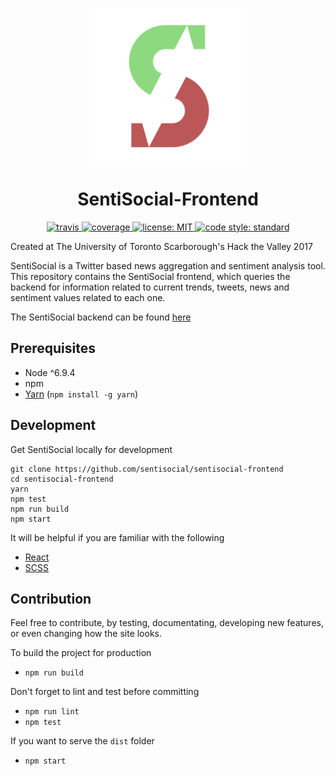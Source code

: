 <img
  src="logo.png"
  style="
    display: block;
    margin: 0 auto;
    width: 250px;
    height: 250px;
    background-color: transparent
  "
/>

<div style="text-align: center;">
<h1>SentiSocial-Frontend</h1>
<!-- Travis -->
<a href="https://travis-ci.org/SentiSocial/sentisocial-frontend">
  <img alt="travis" src="https://img.shields.io/travis/SentiSocial/sentisocial-frontend.svg">
</a>
<!-- Coveralls -->
<a href="https://coveralls.io/github/SentiSocial/sentisocial-frontend?branch=master">
  <img alt="coverage"
    src="https://coveralls.io/repos/github/SentiSocial/sentisocial-frontend/badge.svg?branch=master"  />
</a>
<!-- License -->
<a href="https://github.com/SentiSocial/sentisocial-frontend/blob/master/LICENSE">
  <img alt="license: MIT"
    src="https://img.shields.io/badge/license-MIT-blue.svg">
</a>
<!-- Code Style -->
<a href="https://standardjs.com">
  <img alt="code style: standard"
    src="https://img.shields.io/badge/code_style-standard-brightgreen.svg">
</a>
</div>

Created at The University of Toronto Scarborough's Hack the Valley 2017

SentiSocial is a Twitter based news aggregation and sentiment analysis tool.
This repository contains the SentiSocial frontend, which queries the backend for
information related to current trends, tweets, news and sentiment values
related to each one.

The SentiSocial backend can be found [here](https://github.com/SentiSocial/sentisocial-backend)

## Prerequisites

* Node ^6.9.4
* npm
* [Yarn](https://yarnpkg.com) (`npm install -g yarn`)

## Development

Get SentiSocial locally for development

```
git clone https://github.com/sentisocial/sentisocial-frontend
cd sentisocial-frontend
yarn
npm test
npm run build
npm start
```

It will be helpful if you are familiar with the following

* [React](https://facebook.github.io/react)
* [SCSS](https://github.com/sass/sass)

## Contribution

Feel free to contribute, by testing, documentating, developing new features, or
even changing how the site looks.

To build the project for production
* `npm run build`

Don't forget to lint and test before committing
* `npm run lint`
* `npm test`

If you want to serve the `dist` folder
* `npm start`
